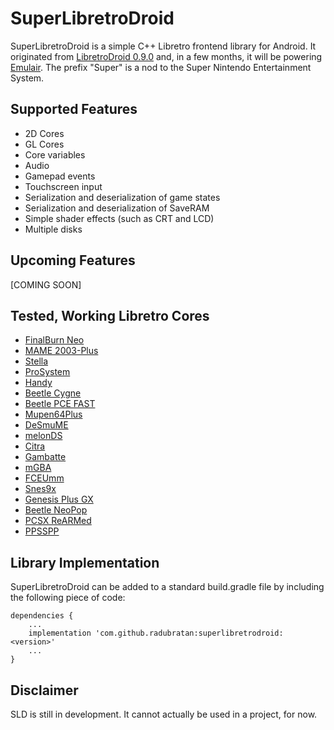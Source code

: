 # SuperLibretroDroid
SuperLibretroDroid is a simple C++ Libretro frontend library for Android. It originated from [LibretroDroid 0.9.0](https://github.com/Swordfish90/LibretroDroid/tree/0.9.0) and, in a few months, it will be powering [Emulair](https://github.com/RaduBratan/Emulair). The prefix "Super" is a nod to the Super Nintendo Entertainment System.

## Supported Features
- 2D Cores
- GL Cores
- Core variables
- Audio
- Gamepad events
- Touchscreen input
- Serialization and deserialization of game states
- Serialization and deserialization of SaveRAM
- Simple shader effects (such as CRT and LCD)
- Multiple disks

## Upcoming Features
[COMING SOON]

## Tested, Working Libretro Cores
- [FinalBurn Neo](https://docs.libretro.com/library/fbneo/)
- [MAME 2003-Plus](https://docs.libretro.com/library/mame2003_plus/)
- [Stella](https://docs.libretro.com/library/stella/)
- [ProSystem](https://docs.libretro.com/library/prosystem/)
- [Handy](https://docs.libretro.com/library/handy/)
- [Beetle Cygne](https://docs.libretro.com/library/beetle_cygne/)
- [Beetle PCE FAST](https://docs.libretro.com/library/beetle_pce_fast/)
- [Mupen64Plus](https://docs.libretro.com/library/mupen64plus/)
- [DeSmuME](https://docs.libretro.com/library/desmume/)
- [melonDS](https://docs.libretro.com/library/melonds/)
- [Citra](https://docs.libretro.com/library/citra/)
- [Gambatte](https://docs.libretro.com/library/gambatte/)
- [mGBA](https://docs.libretro.com/library/mgba/)
- [FCEUmm](https://docs.libretro.com/library/fceumm/)
- [Snes9x](https://docs.libretro.com/library/snes9x/)
- [Genesis Plus GX](https://docs.libretro.com/library/genesis_plus_gx/)
- [Beetle NeoPop](https://docs.libretro.com/library/beetle_neopop/)
- [PCSX ReARMed](https://docs.libretro.com/library/pcsx_rearmed/)
- [PPSSPP](https://docs.libretro.com/library/ppsspp/)

## Library Implementation
SuperLibretroDroid can be added to a standard build.gradle file by including the following piece of code:
```
dependencies {
    ...
    implementation 'com.github.radubratan:superlibretrodroid:<version>'
    ...
}
```

## Disclaimer
SLD is still in development. It cannot actually be used in a project, for now.
